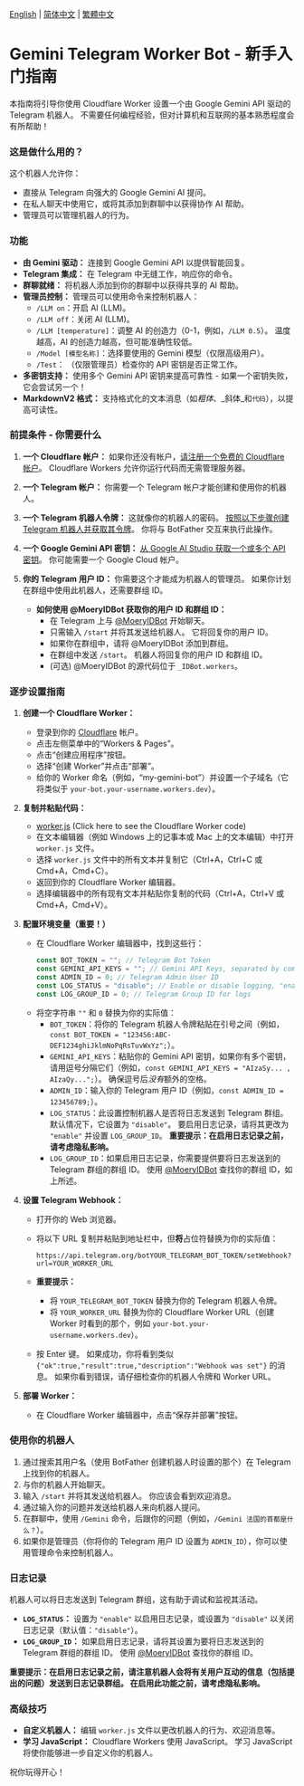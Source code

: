 [English](README_en.md) | [简体中文](README_zh-cn.md) | [繁體中文](README_zh-tw.md)

# Gemini Telegram Worker Bot - 新手入门指南

本指南将引导你使用 Cloudflare Worker 设置一个由 Google Gemini API 驱动的 Telegram 机器人。 不需要任何编程经验，但对计算机和互联网的基本熟悉程度会有所帮助！

### 这是做什么用的？

这个机器人允许你：

*   直接从 Telegram 向强大的 Google Gemini AI 提问。
*   在私人聊天中使用它，或将其添加到群聊中以获得协作 AI 帮助。
*   管理员可以管理机器人的行为。

### 功能

*   **由 Gemini 驱动：** 连接到 Google Gemini API 以提供智能回复。
*   **Telegram 集成：** 在 Telegram 中无缝工作，响应你的命令。
*   **群聊就绪：** 将机器人添加到你的群聊中以获得共享的 AI 帮助。
*   **管理员控制：** 管理员可以使用命令来控制机器人：
    *   `/LLM on`：开启 AI (LLM)。
    *   `/LLM off`：关闭 AI (LLM)。
    *   `/LLM [temperature]`：调整 AI 的创造力（0-1，例如，`/LLM 0.5`）。 温度越高，AI 的创造力越高，但可能准确性较低。
    *   `/Model [模型名称]`：选择要使用的 Gemini 模型（仅限高级用户）。
    *   `/Test`： （仅限管理员）检查你的 API 密钥是否正常工作。
*   **多密钥支持：** 使用多个 Gemini API 密钥来提高可靠性 - 如果一个密钥失败，它会尝试另一个！
*   **MarkdownV2 格式：** 支持格式化的文本消息（如*粗体*、_斜体_和`代码`），以提高可读性。

### 前提条件 - 你需要什么

1.  **一个 Cloudflare 帐户：** 如果你还没有帐户，[请注册一个免费的 Cloudflare 帐户](https://dash.cloudflare.com)。 Cloudflare Workers 允许你运行代码而无需管理服务器。
2.  **一个 Telegram 帐户：** 你需要一个 Telegram 帐户才能创建和使用你的机器人。
3.  **一个 Telegram 机器人令牌：** 这就像你的机器人的密码。 [按照以下步骤创建 Telegram 机器人并获取其令牌](https://core.telegram.org/bots#6-botfather)。 你将与 BotFather 交互来执行此操作。
4.  **一个 Google Gemini API 密钥：** [从 Google AI Studio 获取一个或多个 API 密钥](https://ai.google.dev/gemini-api/docs)。 你可能需要一个 Google Cloud 帐户。
5.  **你的 Telegram 用户 ID：** 你需要这个才能成为机器人的管理员。 如果你计划在群组中使用此机器人，还需要群组 ID。

    * **如何使用 @MoeryIDBot 获取你的用户 ID 和群组 ID：**
        * 在 Telegram 上与 [@MoeryIDBot](https://t.me/MoeryIDBot) 开始聊天。
        * 只需输入 `/start` 并将其发送给机器人。 它将回复你的用户 ID。
        * 如果你在群组中，请将 @MoeryIDBot 添加到群组。
        * 在群组中发送 `/start`。 机器人将回复你的用户 ID 和群组 ID。
        * (可选) @MoeryIDBot 的源代码位于 `_IDBot.workers`。

### 逐步设置指南

1.  **创建一个 Cloudflare Worker：**
    *   登录到你的 [Cloudflare](https://dash.cloudflare.com) 帐户。
    *   点击左侧菜单中的“Workers & Pages”。
    *   点击“创建应用程序”按钮。
    *   选择“创建 Worker”并点击“部署”。
    *   给你的 Worker 命名（例如，“my-gemini-bot”）并设置一个子域名（它将类似于 `your-bot.your-username.workers.dev`）。

2.  **复制并粘贴代码：**
      - [worker.js](_worker.js) (Click here to see the Cloudflare Worker code)
    *   在文本编辑器（例如 Windows 上的记事本或 Mac 上的文本编辑）中打开 `worker.js` 文件。
    *   选择 `worker.js` 文件中的所有文本并复制它（Ctrl+A，Ctrl+C 或 Cmd+A，Cmd+C）。
    *   返回到你的 Cloudflare Worker 编辑器。
    *   选择编辑器中的所有现有文本并粘贴你复制的代码（Ctrl+A，Ctrl+V 或 Cmd+A，Cmd+V）。

3.  **配置环境变量（重要！）**
    *   在 Cloudflare Worker 编辑器中，找到这些行：
        ```javascript
        const BOT_TOKEN = ""; // Telegram Bot Token
        const GEMINI_API_KEYS = ""; // Gemini API Keys, separated by commas
        const ADMIN_ID = 0; // Telegram Admin User ID
        const LOG_STATUS = "disable"; // Enable or disable logging, "enable" or "disable"
        const LOG_GROUP_ID = 0; // Telegram Group ID for logs
        ```
    *   将空字符串 `""` 和 `0` 替换为你的实际值：
        *   `BOT_TOKEN`：将你的 Telegram 机器人令牌粘贴在引号之间（例如，`const BOT_TOKEN = "123456:ABC-DEF1234ghiJklmNoPqRsTuvWxYz";`）。
        *   `GEMINI_API_KEYS`：粘贴你的 Gemini API 密钥，如果你有多个密钥，请用逗号分隔它们（例如，`const GEMINI_API_KEYS = "AIzaSy... , AIzaQy...";`）。 确保逗号后*没有*额外的空格。
        *   `ADMIN_ID`：输入你的 Telegram 用户 ID（例如，`const ADMIN_ID = 123456789;`）。
        *   `LOG_STATUS`：此设置控制机器人是否将日志发送到 Telegram 群组。 默认情况下，它设置为 `"disable"`。 要启用日志记录，请将其更改为 `"enable"` 并设置 `LOG_GROUP_ID`。 **重要提示：在启用日志记录之前，请考虑隐私影响。**
        *   `LOG_GROUP_ID`：如果启用日志记录，你需要提供要将日志发送到的 Telegram 群组的群组 ID。 使用 [@MoeryIDBot](https://t.me/MoeryIDBot) 查找你的群组 ID，如上所述。

4.  **设置 Telegram Webhook：**
    *   打开你的 Web 浏览器。
    *   将以下 URL 复制并粘贴到地址栏中，但**将**占位符替换为你的实际值：

        `https://api.telegram.org/botYOUR_TELEGRAM_BOT_TOKEN/setWebhook?url=YOUR_WORKER_URL`
    *   **重要提示：**
        *   将 `YOUR_TELEGRAM_BOT_TOKEN` 替换为你的 Telegram 机器人令牌。
        *   将 `YOUR_WORKER_URL` 替换为你的 Cloudflare Worker URL（创建 Worker 时看到的那个，例如 `your-bot.your-username.workers.dev`）。
    *   按 Enter 键。 如果成功，你将看到类似 `{"ok":true,"result":true,"description":"Webhook was set"}` 的消息。 如果你看到错误，请仔细检查你的机器人令牌和 Worker URL。

5.  **部署 Worker：**
    *   在 Cloudflare Worker 编辑器中，点击“保存并部署”按钮。

### 使用你的机器人

1.  通过搜索其用户名（使用 BotFather 创建机器人时设置的那个）在 Telegram 上找到你的机器人。
2.  与你的机器人开始聊天。
3.  输入 `/start` 并将其发送给机器人。 你应该会看到欢迎消息。
4.  通过输入你的问题并发送给机器人来向机器人提问。
5.  在群聊中，使用 `/Gemini` 命令，后跟你的问题（例如，`/Gemini 法国的首都是什么？`）。
6.  如果你是管理员（你将你的 Telegram 用户 ID 设置为 `ADMIN_ID`），你可以使用管理命令来控制机器人。

### 日志记录

机器人可以将日志发送到 Telegram 群组，这有助于调试和监视其活动。

*   **`LOG_STATUS`：** 设置为 `"enable"` 以启用日志记录，或设置为 `"disable"` 以关闭日志记录（默认值：`"disable"`）。
*   **`LOG_GROUP_ID`：** 如果启用日志记录，请将其设置为要将日志发送到的 Telegram 群组的群组 ID。 使用 [@MoeryIDBot](https://t.me/MoeryIDBot) 查找你的群组 ID。

**重要提示：在启用日志记录之前，请注意机器人会将有关用户互动的信息（包括提出的问题）发送到日志记录群组。 在启用此功能之前，请考虑隐私影响。**

### 高级技巧

*   **自定义机器人：** 编辑 `worker.js` 文件以更改机器人的行为、欢迎消息等。
*   **学习 JavaScript：** Cloudflare Workers 使用 JavaScript。 学习 JavaScript 将使你能够进一步自定义你的机器人。

祝你玩得开心！

